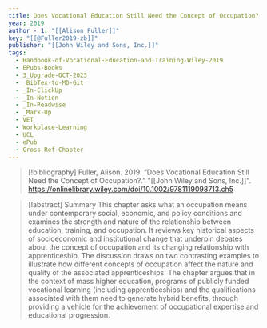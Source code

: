 ```yaml
---
title: Does Vocational Education Still Need the Concept of Occupation?
year: 2019
author - 1: "[[Alison Fuller]]"
key: "[[@Fuller2019-zb]]"
publisher: "[[John Wiley and Sons, Inc.]]"
tags:
  - Handbook-of-Vocational-Education-and-Training-Wiley-2019
  - EPubs-Books
  - 3_Upgrade-OCT-2023
  - _BibTex-to-MD-Git
  - _In-ClickUp
  - _In-Notion
  - _In-Readwise
  - _Mark-Up
  - VET
  - Workplace-Learning
  - UCL
  - ePub
  - Cross-Ref-Chapter
---
```


> [!bibliography]
> Fuller, Alison. 2019. “Does Vocational Education Still Need the Concept of Occupation?.” "[[John Wiley and Sons, Inc.]]". https://onlinelibrary.wiley.com/doi/10.1002/9781119098713.ch5

> [!abstract]
> Summary This chapter asks what an occupation means under contemporary social, economic, and policy conditions and examines the strength and nature of the relationship between education, training, and occupation. It reviews key historical aspects of socioeconomic and institutional change that underpin debates about the concept of occupation and its changing relationship with apprenticeship. The discussion draws on two contrasting examples to illustrate how different concepts of occupation affect the nature and quality of the associated apprenticeships. The chapter argues that in the context of mass higher education, programs of publicly funded vocational learning (including apprenticeships) and the qualifications associated with them need to generate hybrid benefits, through providing a vehicle for the achievement of occupational expertise and educational progression.